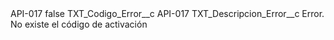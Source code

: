 <?xml version="1.0" encoding="UTF-8"?>
<CustomMetadata xmlns="http://soap.sforce.com/2006/04/metadata" xmlns:xsi="http://www.w3.org/2001/XMLSchema-instance" xmlns:xsd="http://www.w3.org/2001/XMLSchema">
    <label>API-017</label>
    <protected>false</protected>
    <values>
        <field>TXT_Codigo_Error__c</field>
        <value xsi:type="xsd:string">API-017</value>
    </values>
    <values>
        <field>TXT_Descripcion_Error__c</field>
        <value xsi:type="xsd:string">Error. No existe el código de activación</value>
    </values>
</CustomMetadata>
